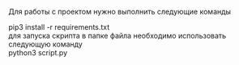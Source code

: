 Для работы с проектом нужно выполнить следующие команды 


pip3 install -r requirements.txt <br>
для запуска скрипта в папке файла необходимо использовать следующую команду <br>
python3 script.py